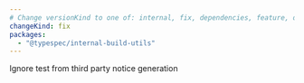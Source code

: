 ```yaml
---
# Change versionKind to one of: internal, fix, dependencies, feature, deprecation, breaking
changeKind: fix
packages:
  - "@typespec/internal-build-utils"
---
```


Ignore test from third party notice generation
